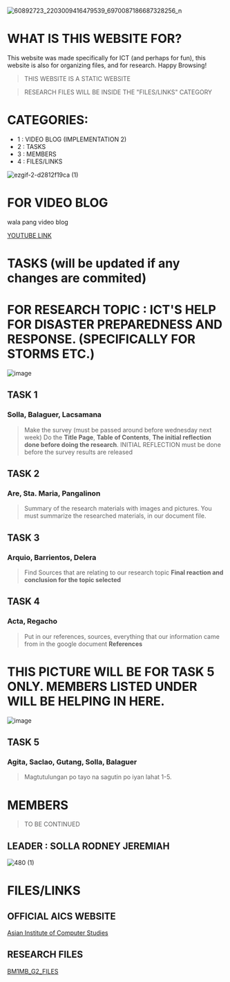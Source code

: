 ![60892723_2203009416479539_6970087186687328256_n](https://github.com/user-attachments/assets/2449bea0-19ca-46cc-af72-5186432826ff)


# WHAT IS THIS WEBSITE FOR?
This website was made specifically for ICT (and perhaps for fun), this website is also for organizing files, and for research. Happy Browsing!

> THIS WEBSITE IS A STATIC WEBSITE 

> RESEARCH FILES WILL BE INSIDE THE "FILES/LINKS" CATEGORY

# CATEGORIES:
- 1 : VIDEO BLOG (IMPLEMENTATION 2)
- 2 : TASKS
- 3 : MEMBERS
- 4 : FILES/LINKS 

![ezgif-2-d2812f19ca (1)](https://github.com/user-attachments/assets/0d9151e7-bc93-4ccf-b5aa-48bdec560da3)

# FOR VIDEO BLOG #
wala pang video blog 

[YOUTUBE LINK](https://www.youtube.com/watch?v=IK19NTfWvNM)

# TASKS (will be updated if any changes are commited) #

# FOR RESEARCH TOPIC : ICT'S HELP FOR DISASTER PREPAREDNESS AND RESPONSE. (SPECIFICALLY FOR STORMS ETC.)


![image](https://github.com/user-attachments/assets/1d98e183-62a2-4886-90ae-960f02898645)

## TASK 1
### Solla, Balaguer, Lacsamana

> Make the survey (must be passed around before wednesday next week)
> Do the **Title Page**, **Table of Contents**,  **The initial reflection done before doing the research**.
> INITIAL REFLECTION must be done before the survey results are released

## TASK 2
### Are, Sta. Maria, Pangalinon

> Summary of the research materials with images and pictures.
> You must summarize the researched materials, in our document file.
> 

## TASK 3 
### Arquio, Barrientos, Delera
> Find Sources that are relating to our research topic
> **Final reaction and conclusion for the topic selected**

## TASK 4 

### Acta, Regacho

> Put in our references, sources, everything that our information came from in the google document
> **References**

# THIS PICTURE WILL BE FOR TASK 5 ONLY. MEMBERS LISTED UNDER WILL BE HELPING IN HERE.
![image](https://github.com/user-attachments/assets/b6358420-d321-446e-b969-0da08144677d)


## TASK 5
### Agita, Saclao, Gutang, Solla, Balaguer

> Magtutulungan po tayo na sagutin po iyan lahat 1-5.



# MEMBERS #
>TO BE CONTINUED
## LEADER : SOLLA RODNEY JEREMIAH
![480 (1)](https://github.com/user-attachments/assets/7087ac86-84d8-4ad2-bcd6-dbf9cedb0639)



# FILES/LINKS #

## OFFICIAL AICS WEBSITE
[Asian Institute of Computer Studies](https://aics.edu.ph/)


## RESEARCH FILES
[ BM1MB_G2_FILES ](https://drive.google.com/drive/folders/1h05xLkq-YhtVpwv9zn5M1U5nAsqwpvkW?usp=drive_link)














